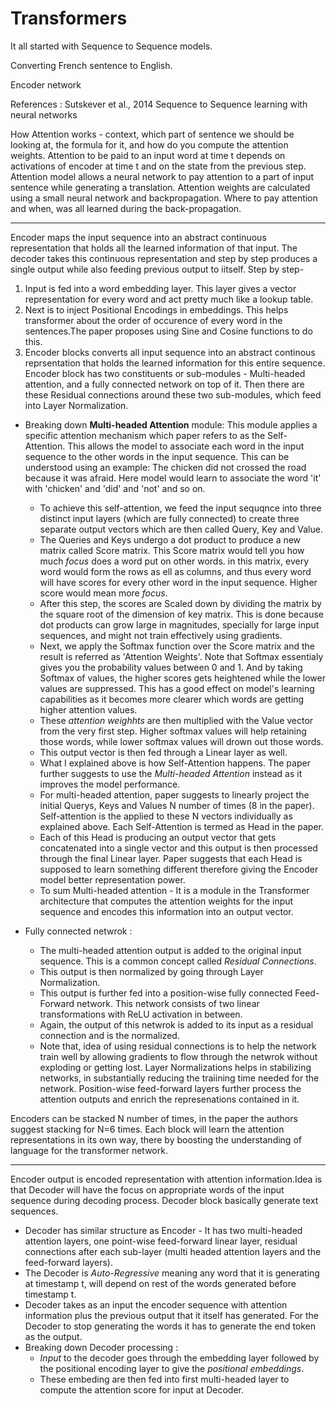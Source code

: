 # Transformers

It all started with Sequence to Sequence models.

Converting French sentence to English.

Encoder network

References : Sutskever et al., 2014 Sequence to Sequence learning with neural networks

How Attention works - context, which part of sentence we should be looking at, the formula for it, and how do you compute the attention weights.
Attention to be paid to an input word at time t depends on activations of encoder at time t and on the state from the previous step.
Attention model allows a neural network to pay attention to a part of input sentence while generating a translation.
Attention weights are calculated using a small neural network and backpropagation. Where to pay attention and when, was all learned during the back-propagation. 

---------------

Encoder maps the input sequence into an abstract continuous representation that holds all the learned information of that input.
The decoder takes this continuous representation and step by step produces a single output while also feeding previous output to iitself.
Step by step-
1. Input is fed into a word embedding layer. This layer gives a vector representation for every word and act pretty much like a lookup table.
2. Next is to inject Positional Encodings in embeddings. This helps transformer about the order of occurence of every word in the sentences.The paper proposes using Sine and Cosine functions to do this.
3. Encoder blocks converts all input sequence into an abstract continous reprsentation that holds the learned information for this entire sequence. Encoder block has two constituents or sub-modules - Multi-headed attention, and a fully connected network on top of it. Then there are these Residual connections around these two sub-modules, which feed into Layer Normalization.

* Breaking down **Multi-headed Attention** module: This module applies a specific attention mechanism which paper refers to as the Self-Attention. This allows the model to associate each word in the input sequence to the other words in the input sequence. This can be understood using an example: The chicken did not crossed the road because it was afraid. Here model would learn to associate the word 'it' with 'chicken' and 'did' and 'not' and so on.  
  * To achieve this self-attention, we feed the input sequqnce into three distinct input layers (which are fully connected) to create three separate output vectors which are then called Query, Key and Value. 
  * The Queries and Keys undergo a dot product to produce a new matrix called Score matrix. This Score matrix would tell you how much *focus* does a word put on other words. in this matrix, every word would form the rows as ell as columns, and thus every word will have scores for every other word in the input sequence. Higher score would mean more *focus*.
  * After this step, the scores are Scaled down by dividing the matrix by the square root of the dimension of key matrix. This is done because dot products can grow large in magnitudes, specially for large input sequences, and might not train effectively using gradients.  
  * Next, we apply the Softmax function over the Score matrix and the result is referred as 'Attention Weights'. Note that Softmax essentialy gives you the probability values between 0 and 1. And by taking Softmax of values, the higher scores gets heightened while the lower values are suppressed. This has a good effect on model's learning capabilities as it becomes more clearer which words are getting higher attention values.
  * These *attention weighhts* are then multiplied with the Value vector from the very first step. Higher softmax values will help retaining those words, while lower softmax values will drown out those words.
  * This output vector is then fed through a Linear layer as well.
  * What I explained above is how Self-Attention happens. The paper further suggests to use the *Multi-headed Attention* instead as it improves the model performance.
  * For multi-headed attention, paper suggests to linearly project the initial Querys, Keys and Values N number of times (8 in the paper). Self-attention is the applied to these N vectors individually as explained above. Each Self-Attention is termed as Head in the paper. 
  * Each of this Head is producing an output vector that gets concatenated into a single vector and this output is then processed through the final Linear layer. Paper suggests that each Head is supposed to learn something different therefore giving the Encoder model better representation power.  
  * To sum Multi-headed attention - It is a module in the Transformer architecture that computes the attention weights for the input sequence and encodes this information into an output vector.

* Fully connected netwrok : 
  * The multi-headed attention output is added to the original input sequence. This is a common concept called *Residual Connections*.
  * This output is then normalized by going through Layer Normalization. 
  * This output is further fed into a position-wise fully connected Feed-Forward network. This network consists of two linear transformations with ReLU activation in between. 
  * Again, the output of this netwrok is added to its input as a residual connection and is the normalized. 
  * Note that, idea of using residual connections is to help the network train well by allowing gradients to flow through the netwrok without exploding or getting lost. Layer Normalizations helps in stabilizing networks, in substantially reducing the traiining time needed for the network. Position-wise feed-forward layers further process the attention outputs and enrich the represenations contained in it.

Encoders can be stacked N number of times, in the paper the authors suggest stacking for N=6 times. Each block will learn the attention representations in its own way, there by boosting the understanding of language for the transformer network.

---------

Encoder output is encoded representation with attention information.Idea is that Decoder will have the focus on appropriate words of the input sequence during decoding process. Decoder block basically generate text sequences. 
 * Decoder has similar structure as Encoder - It has two multi-headed attention layers, one point-wise feed-forward linear layer, residual connections after each sub-layer (multi headed attention layers and the feed-forward layers).
 * The Decoder is *Auto-Regressive* meaning any word that it is generating at timestamp t, will depend on rest of the words generated before timestamp t.
 * Decoder takes as an input the encoder sequence with attention information plus the previous output that it itself has generated. For the Decoder to stop generating the words it has to generate the end token as the output.
 * Breaking down Decoder processing :
     * *Input* to the decoder goes through the embedding layer followed by the positional encoding layer to give the *positional embeddings*.
     * These embeding are then fed into first multi-headed layer to compute the attention score for input at Decoder. 
 

